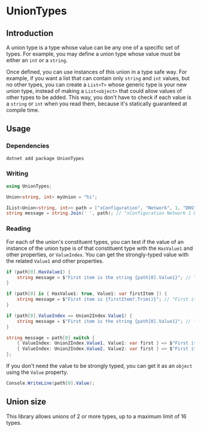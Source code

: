 UnionTypes
===

## Introduction

A union type is a type whose value can be any one of a specific set of types. For example, you may define a union type whose value must be either an `int` or a `string`.

Once defined, you can use instances of this union in a type safe way. For example, if you want a list that can contain only `string` and `int` values, but no other types, you can create a `List<T>` whose generic type is your new union type, instead of making a `List<object>` that could allow values of other types to be added. This way, you don't have to check if each value is a `string` or `int` when you read them, because it's statically guaranteed at compile time.

## Usage

### Dependencies

```sh
dotnet add package UnionTypes
```

### Writing

```cs
using UnionTypes;

Union<string, int> myUnion = "hi";

IList<Union<string, int>> path = ["xConfiguration", "Network", 1, "DNS", "Server", 3, "Address"];
string message = string.Join(' ', path); // "xConfiguration Network 1 DNS Server 3 Address"
```

### Reading

For each of the union's constituent types, you can test if the value of an instance of the union type is of that constituent type with the `HasValue1` and other properties, or `ValueIndex`. You can get the strongly-typed value with the related `Value1` and other properties.

```cs
if (path[0].HasValue1) {
    string message = $"First item is the string {path[0].Value1}"; // "First item is xConfiguration"
}
```

```cs
if (path[0] is { HasValue1: true, Value1: var firstItem }) {
    string message = $"First item is {firstItem?.Trim()}"; // "First item is xConfiguration"
}
```

```cs
if (path[0].ValueIndex == Union2Index.Value1) {
    string message = $"First item is the string {path[0].Value1}"; // "First item is xConfiguration"
}
```

```cs
string message = path[0] switch {
    { ValueIndex: Union2Index.Value1, Value1: var first } => $"First item is string {first?.Trim()}",
    { ValueIndex: Union2Index.Value2, Value2: var first } => $"First item is int {Math.Abs(first)}",
};
```

If you don't need the value to be strongly typed, you can get it as an `object` using the `Value` property.

```cs
Console.WriteLine(path[0].Value);
```

## Union size

This library allows unions of 2 or more types, up to a maximum limit of 16 types.